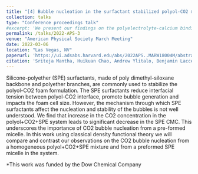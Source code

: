 ```yaml
---
title: "[4] Bubble nucleation in the surfactant stabilized polyol-CO2 mixtures: Insights from a classical density function theory study"
collection: talks
type: "Conference proceedings talk"
#excerpt: 'We present our findings on the polyelectrolyte-calcium binding energetics, comment on the preferential calcium binding sites on a polyelectrolyte backbone, and present a technique to calculate the calcium adsorption isotherm.'
permalink: /talks/2022-APS-3
venue: "American Physical Society March Meeting"
date: 2022-03-06
location: "Las Vegas, NV"
paperurl: 'https://ui.adsabs.harvard.edu/abs/2022APS..MARW18004M/abstract'
citation: 'Sriteja Mantha, Huikuan Chao, Andrew Ylitalo, Benjamin Laccetti, Thomas Fitzgibbons, Weijun Zhou, Valeriy Ginzburg, Richard Flagan, Julia Kornfield, and Zhen-Gang Wang. (20232). &quot;Bubble nucleation in the surfactant stabilized polyol-CO2 mixtures: Insights from a classical density function theory study.&quot; <i>APS March Meeting</i> (2022)'
---
```


Silicone-polyether (SPE) surfactants, made of poly dimethyl-siloxane backbone and polyether branches, are commonly used to stabilize the polyol-CO2 foam formulation. The SPE surfactants reduce interfacial tension between polyol-CO2 interface, promote bubble generation and impacts the foam cell size. However, the mechanism through which SPE surfactants affect the nucleation and stability of the bubbles is not well understood. We find that increase in the CO2 concentration in the polyol+CO2+SPE system leads to significant decrease in the SPE CMC. This underscores the importance of CO2 bubble nucleation from a pre-formed micelle. In this work using classical density functional theory we will compare and contrast our observations on the CO2 bubble nucleation from a homogeneous polyol+CO2+SPE mixture and from a preformed SPE micelle in the system.

*This work was funded by the Dow Chemical Company